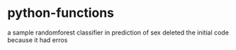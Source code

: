 # python-functions
a sample randomforest classifier in prediction of sex 
deleted the initial code because it had erros
